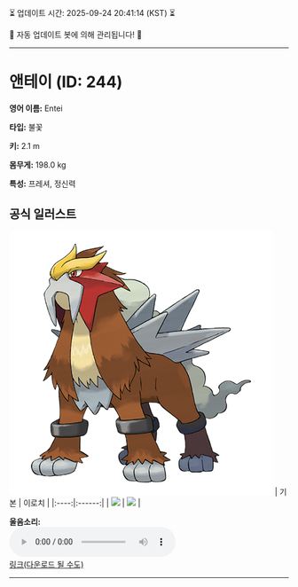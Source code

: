
⏳ 업데이트 시간: 2025-09-24 20:41:14 (KST) ⏳

🤖 자동 업데이트 봇에 의해 관리됩니다! 🤖

---

# 앤테이 (ID: 244)
**영어 이름:** Entei

**타입:** 불꽃

**키:** 2.1 m

**몸무게:** 198.0 kg

**특성:** 프레셔, 정신력

## 공식 일러스트
![](https://raw.githubusercontent.com/PokeAPI/sprites/master/sprites/pokemon/other/official-artwork/244.png)
| 기본 | 이로치 |
|:----:|:------:|
| <img src="http://play.pokemonshowdown.com/sprites/ani/entei.gif" width="200"> | <img src="http://play.pokemonshowdown.com/sprites/ani-shiny/entei.gif" width="200"> |

**울음소리:**<br><audio controls src="https://raw.githubusercontent.com/PokeAPI/cries/main/cries/pokemon/latest/244.ogg"></audio><br> [링크(다운로드 될 수도)](https://raw.githubusercontent.com/PokeAPI/cries/main/cries/pokemon/latest/244.ogg)


---
